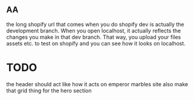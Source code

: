 ## AA

the long shopify url that comes when you do shopify dev is actually the development branch. 
When you open localhost, it actually reflects the changes you make in that dev branch. That way, you upload your files assets etc. to test on shopify and you can see how it looks on localhost.

# TODO
the header should act like how it acts on emperor marbles site
also make that grid thing for the hero section
